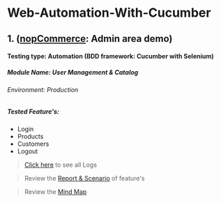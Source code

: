 # Web-Automation-With-Cucumber

 ## 1. ([nopCommerce](https://admin-demo.nopcommerce.com/login): Admin area demo)
 #### Testing type: Automation (BDD framework: Cucumber with Selenium)
 ##### Module Name: User Management & Catalog
 ###### Environment: Production
  ##### Tested Feature's:
- Login
- Products
- Customers
- Logout

>[Click here](https://drive.google.com/file/d/1c_PbKS7aplbAnXSaETNJpbWVCtpFNN0k/view?usp=share_link) to see all Logs

>Review the [Report & Scenario](https://mehedihassanfaysal.github.io/Web-Automation-With-Cucumber/) of feature's

> Review the [Mind Map](https://drive.google.com/file/d/1dOBep9432477tbko8FcZzpu_lliFzSSN/view?usp=share_link)
